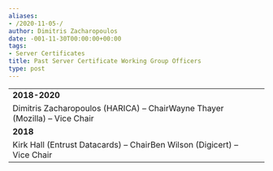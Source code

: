```yaml
---
aliases:
- /2020-11-05-/
author: Dimitris Zacharopoulos
date: -001-11-30T00:00:00+00:00
tags:
- Server Certificates
title: Past Server Certificate Working Group Officers
type: post
---
```


| | |
| --- | --- |
| **2018-2020** |
Dimitris Zacharopoulos (HARICA) – ChairWayne Thayer (Mozilla) – Vice Chair |
| **2018** |
Kirk Hall (Entrust Datacards) – ChairBen Wilson (Digicert) – Vice Chair |